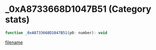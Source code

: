 # _0xA8733668D1047B51 (Category stats)

```js
function _0xA8733668D1047B51(p0: number): void
```

[filename](_0xA8733668D1047B51_m.md ':include')